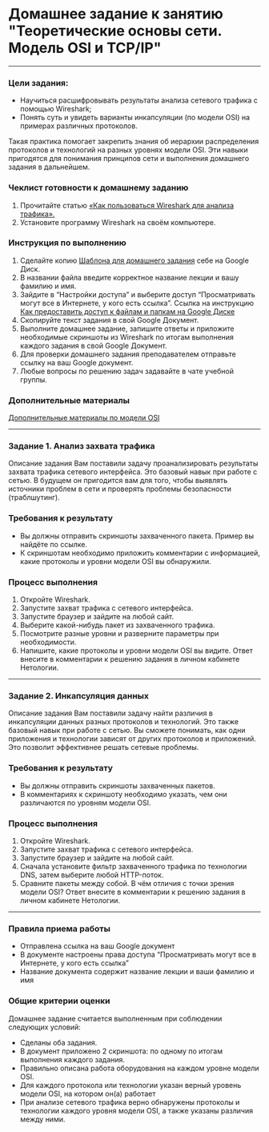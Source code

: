 # Домашнее задание к занятию "Теоретические основы сети. Модель OSI и TCP/IP"

---

### Цели задания: 
- Научиться расшифровывать результаты анализа сетевого трафика с помощью Wireshark;
- Понять суть и увидеть варианты инкапсуляции (по модели OSI) на примерах различных протоколов. 

Такая практика помогает закрепить знания об иерархии распределения протоколов и технологий на разных уровнях модели OSI. Эти навыки пригодятся для понимания принципов сети и выполнения домашнего задания в дальнейшем.

### Чеклист готовности к домашнему заданию
1. Прочитайте статью [«Как пользоваться Wireshark для анализа трафика».](https://losst.pro/kak-polzovatsya-wireshark-dlya-analiza-trafika) 
2. Установите программу Wireshark на своём компьютере. 

### Инструкция по выполнению 
1. Сделайте копию [Шаблона для домашнего задания](https://docs.google.com/document/d/1youKpKm_JrC0UzDyUslIZW2E2bIv5OVlm_TQDvH5Pvs/edit) себе на Google Диск.
2. В названии файла введите корректное название лекции и вашу фамилию и имя.
3. Зайдите в “Настройки доступа” и выберите доступ “Просматривать могут все в Интернете, у кого есть ссылка”. Ссылка на инструкцию [Как предоставить доступ к файлам и папкам на Google Диске](https://support.google.com/docs/answer/2494822?hl=ru&co=GENIE.Platform%3DDesktop)
4. Скопируйте текст задания в свой  Google Документ.
5. Выполните домашнее задание, запишите ответы и приложите необходимые скриншоты из Wireshark по итогам выполнения каждого задания в свой Google Документ.
6. Для проверки домашнего задания преподавателем отправьте ссылку на ваш Google документ.
7. Любые вопросы по решению задач задавайте в чате учебной группы.

### Дополнительные материалы

[Дополнительные материалы по модели OSI]([https://github.com/karapuze/Network_homeworks/blob/main/4-01-osi.md])

---

### Задание 1. Анализ захвата трафика

Описание задания 
Вам поставили задачу проанализировать результаты захвата трафика сетевого интерфейса. Это базовый навык при работе с сетью. В будущем он пригодится вам для того, чтобы выявлять источники проблем в сети и проверять проблемы безопасности (траблшутинг). 

### Требования к результату
- Вы должны отправить скриншоты захваченного пакета. Пример вы найдёте по ссылке.
- К скриншотам необходимо приложить комментарии с информацией, какие протоколы и уровни модели OSI вы обнаружили. 

### Процесс выполнения
1. Откройте Wireshark.
2. Запустите захват трафика с сетевого интерфейса.
3. Запустите браузер и зайдите на любой сайт.
4. Выберите какой-нибудь пакет из захваченного трафика.
5. Посмотрите разные уровни и разверните параметры при необходимости.
6. Напишите, какие протоколы и уровни модели OSI вы видите. Ответ внесите в комментарии к решению задания в личном кабинете Нетологии.

--- 

### Задание 2. Инкапсуляция данных 

Описание задания
Вам поставили задачу найти различия в инкапсуляции данных разных протоколов и технологий. Это также базовый навык при работе с сетью. Вы сможете понимать, как одни приложения и технологии зависят от других протоколов и приложений. Это позволит эффективнее решать сетевые проблемы. 

### Требования к результату
- Вы должны отправить скриншоты захваченных пакетов.
- В комментариях к скриншоту необходимо указать, чем они различаются по уровням модели OSI.

### Процесс выполнения
1. Откройте Wireshark.
2. Запустите захват трафика с сетевого интерфейса.
3. Запустите браузер и зайдите на любой сайт.
4. Сначала установите фильтр захваченного трафика по технологии DNS, затем выберите любой HTTP-поток.
5. Сравните пакеты между собой. В чём отличия с точки зрения модели OSI? Ответ внесите в комментарии к решению задания в личном кабинете Нетологии.

--- 
### Правила приема работы
- Отправлена ссылка на ваш Google документ
- В документе настроены права доступа “Просматривать могут все в Интернете, у кого есть ссылка”
- Название документа содержит название лекции и ваши фамилию и имя

### Общие критерии оценки
Домашнее задание считается выполненным при соблюдении следующих условий:
- Сделаны оба задания.
- В документ приложено 2 скриншота: по одному по итогам выполнения каждого задания.
- Правильно описана работа оборудования на каждом уровне модели OSI.
- Для каждого протокола или технологии указан верный уровень модели OSI, на котором он(а) работает
- При анализе сетевого трафика верно обнаружены протоколы и технологии каждого уровня модели OSI, а также указаны различия между ними. 
